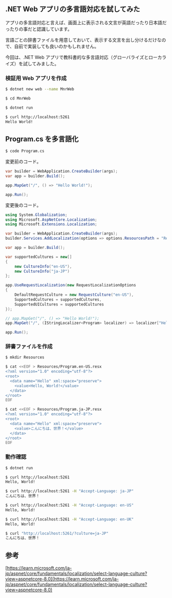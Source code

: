 ## .NET Web アプリの多言語対応を試してみた

アプリの多言語対応と言えば、画面上に表示される文言が英語だったり日本語だったりの事だと認識しています。

言語ごとの辞書ファイルを用意しておいて、表示する文言を出し分けるだけなので、自前で実装しても良いのかもしれません。

今回は、.NET Web アプリで教科書的な多言語対応（グローバライズとローカライズ）を試してみました。

### 検証用 Web アプリを作成

```bash
$ dotnet new web --name MnrWeb 

$ cd MnrWeb

$ dotnet run

$ curl http://localhost:5261
Hello World!
```

## Program.cs を多言語化

```bash
$ code Program.cs
```

変更前のコード。

```cs
var builder = WebApplication.CreateBuilder(args);
var app = builder.Build();

app.MapGet("/", () => "Hello World!");

app.Run();
```

変更後のコード。

```cs
using System.Globalization;
using Microsoft.AspNetCore.Localization;
using Microsoft.Extensions.Localization;

var builder = WebApplication.CreateBuilder(args);
builder.Services.AddLocalization(options => options.ResourcesPath = "Resources");

var app = builder.Build();

var supportedCultures = new[]
{
    new CultureInfo("en-US"),
    new CultureInfo("ja-JP")
};

app.UseRequestLocalization(new RequestLocalizationOptions
{
    DefaultRequestCulture = new RequestCulture("en-US"),
    SupportedCultures = supportedCultures,
    SupportedUICultures = supportedCultures
});

// app.MapGet("/", () => "Hello World!");
app.MapGet("/", (IStringLocalizer<Program> localizer) => localizer["Hello"].Value);

app.Run();
```

### 辞書ファイルを作成

```bash
$ mkdir Resources

$ cat <<EOF > Resources/Program.en-US.resx
<?xml version="1.0" encoding="utf-8"?>
<root>
  <data name="Hello" xml:space="preserve">
    <value>Hello, World!</value>
  </data>
</root>
EOF

$ cat <<EOF > Resources/Program.ja-JP.resx
<?xml version="1.0" encoding="utf-8"?>
<root>
  <data name="Hello" xml:space="preserve">
    <value>こんにちは、世界！</value>
  </data>
</root>
EOF
```

### 動作確認

```bash
$ dotnet run

$ curl http://localhost:5261
Hello, World!

$ curl http://localhost:5261 -H "Accept-Language: ja-JP"
こんにちは、世界！

$ curl http://localhost:5261 -H "Accept-Language: en-US"
Hello, World!

$ curl http://localhost:5261 -H "Accept-Language: en-UK"
Hello, World!

$ curl "http://localhost:5261/?culture=ja-JP"
こんにちは、世界！
```

## 参考

[https://learn.microsoft.com/ja-jp/aspnet/core/fundamentals/localization/select-language-culture?view=aspnetcore-8.0](https://learn.microsoft.com/ja-jp/aspnet/core/fundamentals/localization/select-language-culture?view=aspnetcore-8.0)